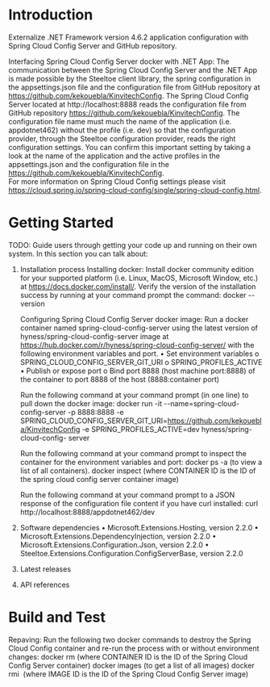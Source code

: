 # Introduction 
Externalize .NET Framework version 4.6.2 application configuration with Spring Cloud Config Server and GitHub repository.

Interfacing Spring Cloud Config Server docker with .NET App:
The communication between the Spring Cloud Config Server and the .NET App is made possible by the Steeltoe client library, the spring configuration in the appsettings.json file and the configuration file from GitHub repository at https://github.com/kekouebla/KinvitechConfig.  The Spring Cloud Config Server located at http://localhost:8888 reads the configuration file from GitHub repository https://github.com/kekouebla/KinvitechConfig.  The configuration file name must much the name of the application (i.e. appdotnet462) without the profile (i.e. dev) so that the configuration provider, through the Steeltoe configuration provider, reads the right configuration settings.  You can confirm this important setting by taking a look at the name of the application and the active profiles in the appsettings.json and the configuration file in the https://github.com/kekouebla/KinvitechConfig.  
For more information on Spring Cloud Config settings please visit https://cloud.spring.io/spring-cloud-config/single/spring-cloud-config.html.


# Getting Started
TODO: Guide users through getting your code up and running on their own system. In this section you can talk about:
1.	Installation process
      Installing docker:
      Install docker community edition for your supported platform (i.e. Linux, MacOS, Microsoft Window, etc.) at           https://docs.docker.com/install/.
      Verify the version of the  installation success by running at your command prompt the command: 
      docker --version

      Configuring Spring Cloud Config Server docker image:
      Run a docker container named spring-cloud-config-server using the latest version of hyness/spring-cloud-config-server image at    https://hub.docker.com/r/hyness/spring-cloud-config-server/ with the following environment variables and port.
      •	Set environment variables
            o	SPRING_CLOUD_CONFIG_SERVER_GIT_URI
            o	SPRING_PROFILES_ACTIVE
      •	Publish or expose port
            o	Bind port 8888 (host machine port:8888) of the container to port 8888 of the host (8888:container port)
      
      Run the following command at your command prompt (in one line) to pull down the docker image:
      docker run -it --name=spring-cloud-config-server -p 8888:8888 -e    SPRING_CLOUD_CONFIG_SERVER_GIT_URI=https://github.com/kekouebla/KinvitechConfig -e SPRING_PROFILES_ACTIVE=dev hyness/spring-cloud-config-   server

      Run the following command at your command prompt to inspect the container for the environment variables and port:
      docker ps -a (to view a list of all containers).
      docker inspect <CONTAINER ID> (where CONTAINER ID is the ID of the spring cloud config server container image)
  
      Run the following command at your command prompt to a JSON response of the configuration file content if you have curl installed:
      curl http://localhost:8888/appdotnet462/dev


2.	Software dependencies
      •	Microsoft.Extensions.Hosting, version 2.2.0
      •	Microsoft.Extensions.DependencyInjection, version 2.2.0
      •	Microsoft.Extensions.Configuration.Json, version 2.2.0
      •	Steeltoe.Extensions.Configuration.ConfigServerBase, version 2.2.0

3.	Latest releases
4.	API references

# Build and Test
Repaving:
Run the following two docker commands to destroy the Spring Cloud Config container and re-run the process with or without environment changes:
docker rm <CONTAINER ID> (where CONTAINER ID is the ID of the Spring Cloud Config Server container)
docker images (to get a list of all images)
docker rmi <IMAGE ID> (where IMAGE ID is the ID of the Spring Cloud Config Server image)


